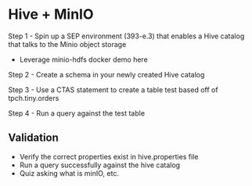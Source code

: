 # Hive + MinIO

Step 1 - Spin up a SEP environment (393-e.3) that enables a Hive catalog that talks to the Minio object storage

- Leverage minio-hdfs docker demo here

Step 2 - Create a schema in your newly created Hive catalog

Step 3 - Use a CTAS statement to create a table test based off of tpch.tiny.orders

Step 4 - Run a query against the test table

## Validation

- Verify the correct properties exist in hive.properties file
- Run a query successfully against the hive catalog
- Quiz asking what is minIO, etc.
